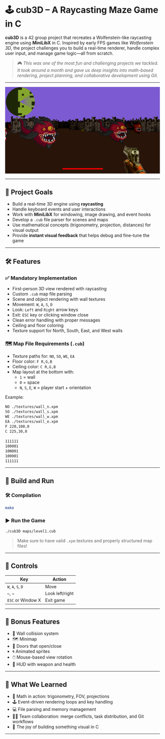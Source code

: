 # 🕹️ cub3D – A Raycasting Maze Game in C

**cub3D** is a 42 group project that recreates a Wolfenstein-like raycasting engine using **MiniLibX** in C. Inspired by early FPS games like *Wolfenstein 3D*, the project challenges you to build a real-time renderer, handle complex user input, and manage game logic—all from scratch.

> 🎮 _This was one of the most fun and challenging projects we tackled. It took around a month and gave us deep insights into math-based rendering, project planning, and collaborative development using Git._

---

![Game Screenshot](./Image.png)

---

## 🎯 Project Goals

- Build a real-time 3D engine using **raycasting**
- Handle keyboard events and user interactions
- Work with **MiniLibX** for windowing, image drawing, and event hooks
- Develop a `.cub` file parser for scenes and maps
- Use mathematical concepts (trigonometry, projection, distances) for visual output
- Provide **instant visual feedback** that helps debug and fine-tune the game

---

## 🛠️ Features

### ✅ Mandatory Implementation

- First-person 3D view rendered with raycasting
- Custom `.cub` map file parsing
- Scene and object rendering with wall textures
- Movement: `W`, `A`, `S`, `D`
- Look: `Left` and `Right` arrow keys
- Exit: `ESC` key or clicking window close
- Clean error handling with proper messages
- Ceiling and floor coloring
- Texture support for North, South, East, and West walls

### 🗺️ Map File Requirements (`.cub`)

- Texture paths for: `NO`, `SO`, `WE`, `EA`
- Floor color: `F R,G,B`
- Ceiling color: `C R,G,B`
- Map layout at the bottom with:
  - `1` = wall
  - `0` = space
  - `N`, `S`, `E`, `W` = player start + orientation

Example:
```
NO ./textures/wall_n.xpm
SO ./textures/wall_s.xpm
WE ./textures/wall_w.xpm
EA ./textures/wall_e.xpm
F 220,100,0
C 225,30,0

111111
100001
10N001
100001
111111
```

---

## 🔧 Build and Run

### 🛠 Compilation

```bash
make
```

### ▶️ Run the Game

```bash
./cub3D maps/level1.cub
```

> Make sure to have valid `.xpm` textures and properly structured map files!

---

## 🎨 Controls

| Key         | Action               |
|-------------|----------------------|
| `W`, `A`, `S`, `D` | Move             |
| `←`, `→`           | Look left/right  |
| `ESC` or Window X  | Exit game        |

---

## 🌟 Bonus Features

- 🔁 Wall collision system
- 🗺️ Minimap
- 🚪 Doors that open/close
- 🌀 Animated sprites
- 🖱️ Mouse-based view rotation
- 🎯 HUD with weapon and health

---

## 🧠 What We Learned

- 🧮 Math in action: trigonometry, FOV, projections
- 🕹️ Event-driven rendering loops and key handling
- 💻 File parsing and memory management
- 👨‍💻 Team collaboration: merge conflicts, task distribution, and Git workflows
- 🎨 The joy of building something visual in C

---
